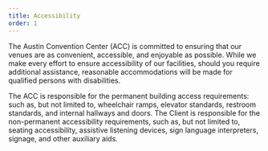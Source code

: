 ```yaml
---
title: Accessibility
order: 1
---
```


The Austin Convention Center (ACC) is committed to ensuring that our venues are as convenient, accessible, and enjoyable as possible. While we make every effort to ensure accessibility of our facilities, should you require additional assistance, reasonable accommodations will be made for qualified persons with disabilities.

The ACC is responsible for the permanent building access requirements: such as, but not limited to, wheelchair ramps, elevator standards, restroom standards, and internal hallways and doors. The Client is responsible for the non-permanent accessibility requirements, such as, but not limited to, seating accessibility, assistive listening devices, sign language interpreters, signage, and other auxiliary aids.
